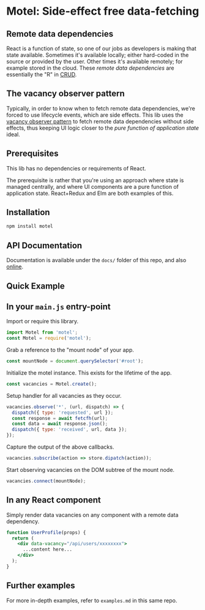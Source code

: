 # Motel: Side-effect free data-fetching

## Remote data dependencies

React is a function of state, so one of our jobs as developers is making that state available. Sometimes it's available locally; either hard-coded in the source or provided by the user. Other times it's available remotely; for example stored in the cloud. These *remote data dependencies* are essentially the "R" in [CRUD](https://en.wikipedia.org/wiki/Create,_read,_update_and_delete).

## The vacancy observer pattern

Typically, in order to know when to fetch remote data dependencies, we're forced to use lifecycle events, which are side effects. This lib uses the [vacancy observer pattern](https://gist.github.com/greim/3de3bcb71a672e11c75e371b7b81f4bb) to fetch remote data dependencies without side effects, thus keeping UI logic closer to the *pure function of application state* ideal.

## Prerequisites

This lib has no dependencies or requirements of React.

The prerequisite is rather that you're using an approach where state is managed centrally, and where UI components are a pure function of application state. React+Redux and Elm are both examples of this.

## Installation

```bash
npm install motel
```

## API Documentation

Documentation is available under the `docs/` folder of this repo, and also [online](https://greim.github.io/motel/).

## Quick Example

## In your `main.js` entry-point

Import or require this library.

```js
import Motel from 'motel';
const Motel = require('motel');
```

Grab a reference to the "mount node" of your app.

```js
const mountNode = document.querySelector('#root');
```

Initialize the motel instance. This exists for the lifetime of the app.

```js
const vacancies = Motel.create();
```

Setup handler for all vacancies as they occur.

```js
vacancies.observe('*', (url, dispatch) => {
  dispatch({ type: 'requested', url });
  const response = await fetcfh(url);
  const data = await response.json();
  dispatch({ type: 'received', url, data });
});
```

Capture the output of the above callbacks.

```js
vacancies.subscribe(action => store.dipatch(action));
```

Start observing vacancies on the DOM subtree of the mount node.

```js
vacancies.connect(mountNode);
```

## In any React component

Simply render data vacancies on any component with a remote data dependency.

```jsx
function UserProfile(props) {
  return (
    <div data-vacancy="/api/users/xxxxxxxx">
      ...content here...
    </div>
  );
}
```

## Further examples

For more in-depth examples, refer to `examples.md` in this same repo.
